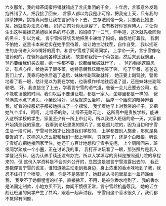 六岁那年，我的绿茶闺蜜将错就错成了言氏集团的千金，
十年后，言家意外发现抱养错了人，把我接了回来，
言家人都以为我是小可怜，把我宠上天，只有我的绿茶妹妹，挑拨离间想让我在言家待不下去，
生存法则帝一条，只要我比她更茶，她就没办法恶心我，
妈妈之前对你太纵容了，没有教好你宽宥待人，才让你生出这种挑拨兄弟姐妹关系的坏心思，妈妈叹了一口气，伸手道，这次就先收回你的黑卡，引以为戒，
言宁雪咬牙切齿地把黑卡递给了妈妈，幽怨地盯着我，
我倒不怕她，这黑卡本来老实在她手里待着，谁让她主动找茬，自作自受，
我以插班生的身份进入S市嘴好的高中，和言宁雪成了同班同学，
上学帝一天，言宁雪像吃错药似的，在爸妈面前各种迁就我，
故意和我抢一个荷包蛋，然后夹到我碗里，
爸妈要给我们买衣服，她一件都不要，说都给我买就行了，
，
爸妈看她这般忍让，有点心疼，给她夹了很多菜，她特意朝我炫耀地笑了笑，
吃了早餐，爸爸送我们上学，我乖巧地往后退了退后，妹妹坐副驾驶就好，
她正要上副驾驶，警惕地看了我一眼，估计是以为我在学她，也装模作样地往后退了退，还是妹妹坐副驾驶吧，
好，我直接坐了上去，学着言宁雪的语气道，爸爸一会儿还要去公司，也不能耽误他的时间，我们以后不要谦让啦，都是一家人，坐哪里都是一样的，
爸爸满意地点了点头，小茉说得对，以后就这么坐吧，
后座一个幽怨的眼神瞪着我，好看的校服裙子都被她揪成了一个褶皱，
我学着她早上对我笑的样子，又把她气个半4，
呵呵，
走绿茶的路，让绿茶无路可走，
这所高中是贵族学校，能进入这所学校的学生，家里至少有一所上市公司，所以我进入班级的帝一天，大家都开始猜测我的家底，
我看到论坛里发的照片了，她是孤儿院的，因为当初和宁雪生活一段时间，宁雪可怜她才让她进我们学校的，
上学都要别人施舍，那就是臭要饭的了，这样的人怎么配和我们一起上学啊，
穷就算了，还是个白眼狼，听说宁雪好心把她接回家里住，她还千方百计地想和宁雪争宠呢，
上个厕所回来，班级同学聚成一个小圈，正在讨论我的事，
我打开论坛看了一眼，那张照片是我入学登记资料，因为认养手续还没有办完，所以入学填写的资料是按照孤儿院的章程来的，但
这份入学资料是不会对外公开的，显然这是被言宁雪泄露出去的，
我正想戳穿言宁雪的谎言，谁知道她主动走到我身边，身上浓重的香水味呛到了我，我忍不住打了个喷嚏，
小茉，你是不是感冒了，她赶紧从书包里拿出一盒药递给我，
我受不了她假惺惺的样子，直接拂开，不用，是被你香水呛到了，
我的香水是法国定制款，小地方买不到，你闻不惯很正常，言宁雪趁机羞辱我，
她的话立刻让班里的同学产生了共鸣，跟着一起声讨我，
宁雪用这个香水很久了，我们都不觉得有问题，